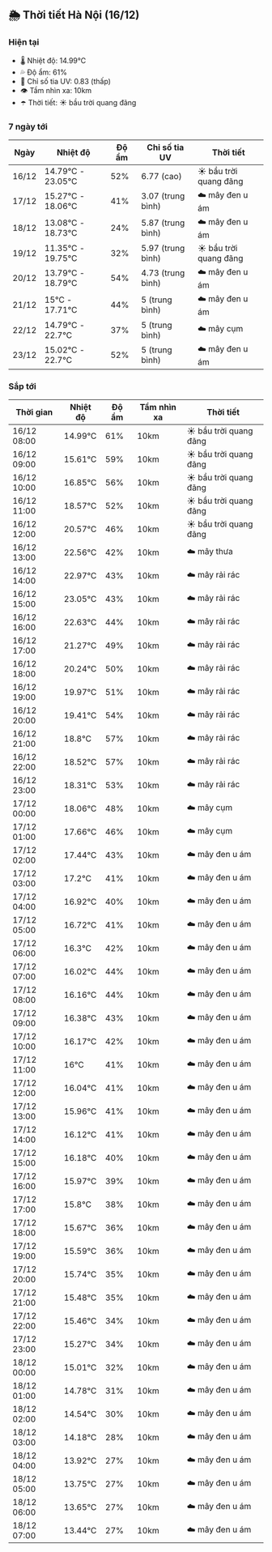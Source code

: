 ## 🌦️ Thời tiết Hà Nội (16/12)

### Hiện tại

- 🌡️ Nhiệt độ: 14.99℃
- 💦 Độ ẩm: 61%
- 🌟 Chỉ số tia UV: 0.83 (thấp)
- 👁️ Tầm nhìn xa: 10km
- ☂️ Thời tiết: ☀️ bầu trời quang đãng

### 7 ngày tới

| Ngày | Nhiệt độ | Độ ẩm | Chỉ số tia UV | Thời tiết |
| --- | --- | --- | --- | --- |
| 16/12 | 14.79℃ - 23.05℃ | 52% | 6.77 (cao) | ☀️ bầu trời quang đãng |
| 17/12 | 15.27℃ - 18.06℃ | 41% | 3.07 (trung bình) | ☁️ mây đen u ám |
| 18/12 | 13.08℃ - 18.73℃ | 24% | 5.87 (trung bình) | ☁️ mây đen u ám |
| 19/12 | 11.35℃ - 19.75℃ | 32% | 5.97 (trung bình) | ☀️ bầu trời quang đãng |
| 20/12 | 13.79℃ - 18.79℃ | 54% | 4.73 (trung bình) | ☁️ mây đen u ám |
| 21/12 | 15℃ - 17.71℃ | 44% | 5 (trung bình) | ☁️ mây đen u ám |
| 22/12 | 14.79℃ - 22.7℃ | 37% | 5 (trung bình) | ☁️ mây cụm |
| 23/12 | 15.02℃ - 22.7℃ | 52% | 5 (trung bình) | ☁️ mây đen u ám |

### Sắp tới

| Thời gian | Nhiệt độ | Độ ẩm | Tầm nhìn xa | Thời tiết |
| --- | --- | --- | --- | --- |
| 16/12 08:00 | 14.99℃ | 61% | 10km | ☀️ bầu trời quang đãng |
| 16/12 09:00 | 15.61℃ | 59% | 10km | ☀️ bầu trời quang đãng |
| 16/12 10:00 | 16.85℃ | 56% | 10km | ☀️ bầu trời quang đãng |
| 16/12 11:00 | 18.57℃ | 52% | 10km | ☀️ bầu trời quang đãng |
| 16/12 12:00 | 20.57℃ | 46% | 10km | ☀️ bầu trời quang đãng |
| 16/12 13:00 | 22.56℃ | 42% | 10km | ☁️ mây thưa |
| 16/12 14:00 | 22.97℃ | 43% | 10km | ☁️ mây rải rác |
| 16/12 15:00 | 23.05℃ | 43% | 10km | ☁️ mây rải rác |
| 16/12 16:00 | 22.63℃ | 44% | 10km | ☁️ mây rải rác |
| 16/12 17:00 | 21.27℃ | 49% | 10km | ☁️ mây rải rác |
| 16/12 18:00 | 20.24℃ | 50% | 10km | ☁️ mây rải rác |
| 16/12 19:00 | 19.97℃ | 51% | 10km | ☁️ mây rải rác |
| 16/12 20:00 | 19.41℃ | 54% | 10km | ☁️ mây rải rác |
| 16/12 21:00 | 18.8℃ | 57% | 10km | ☁️ mây rải rác |
| 16/12 22:00 | 18.52℃ | 57% | 10km | ☁️ mây rải rác |
| 16/12 23:00 | 18.31℃ | 53% | 10km | ☁️ mây rải rác |
| 17/12 00:00 | 18.06℃ | 48% | 10km | ☁️ mây cụm |
| 17/12 01:00 | 17.66℃ | 46% | 10km | ☁️ mây cụm |
| 17/12 02:00 | 17.44℃ | 43% | 10km | ☁️ mây đen u ám |
| 17/12 03:00 | 17.2℃ | 41% | 10km | ☁️ mây đen u ám |
| 17/12 04:00 | 16.92℃ | 40% | 10km | ☁️ mây đen u ám |
| 17/12 05:00 | 16.72℃ | 41% | 10km | ☁️ mây đen u ám |
| 17/12 06:00 | 16.3℃ | 42% | 10km | ☁️ mây đen u ám |
| 17/12 07:00 | 16.02℃ | 44% | 10km | ☁️ mây đen u ám |
| 17/12 08:00 | 16.16℃ | 44% | 10km | ☁️ mây đen u ám |
| 17/12 09:00 | 16.38℃ | 43% | 10km | ☁️ mây đen u ám |
| 17/12 10:00 | 16.17℃ | 42% | 10km | ☁️ mây đen u ám |
| 17/12 11:00 | 16℃ | 41% | 10km | ☁️ mây đen u ám |
| 17/12 12:00 | 16.04℃ | 41% | 10km | ☁️ mây đen u ám |
| 17/12 13:00 | 15.96℃ | 41% | 10km | ☁️ mây đen u ám |
| 17/12 14:00 | 16.12℃ | 41% | 10km | ☁️ mây đen u ám |
| 17/12 15:00 | 16.18℃ | 40% | 10km | ☁️ mây đen u ám |
| 17/12 16:00 | 15.97℃ | 39% | 10km | ☁️ mây đen u ám |
| 17/12 17:00 | 15.8℃ | 38% | 10km | ☁️ mây đen u ám |
| 17/12 18:00 | 15.67℃ | 36% | 10km | ☁️ mây đen u ám |
| 17/12 19:00 | 15.59℃ | 36% | 10km | ☁️ mây đen u ám |
| 17/12 20:00 | 15.74℃ | 35% | 10km | ☁️ mây đen u ám |
| 17/12 21:00 | 15.48℃ | 35% | 10km | ☁️ mây đen u ám |
| 17/12 22:00 | 15.46℃ | 34% | 10km | ☁️ mây đen u ám |
| 17/12 23:00 | 15.27℃ | 34% | 10km | ☁️ mây đen u ám |
| 18/12 00:00 | 15.01℃ | 32% | 10km | ☁️ mây đen u ám |
| 18/12 01:00 | 14.78℃ | 31% | 10km | ☁️ mây đen u ám |
| 18/12 02:00 | 14.54℃ | 30% | 10km | ☁️ mây đen u ám |
| 18/12 03:00 | 14.18℃ | 28% | 10km | ☁️ mây đen u ám |
| 18/12 04:00 | 13.92℃ | 27% | 10km | ☁️ mây đen u ám |
| 18/12 05:00 | 13.75℃ | 27% | 10km | ☁️ mây đen u ám |
| 18/12 06:00 | 13.65℃ | 27% | 10km | ☁️ mây đen u ám |
| 18/12 07:00 | 13.44℃ | 27% | 10km | ☁️ mây đen u ám |
